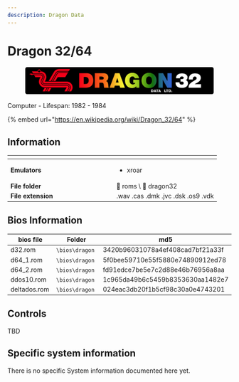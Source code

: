 ```yaml
---
description: Dragon Data
---
```


# Dragon 32/64

<div align="left"><figure><img src="https://raw.githubusercontent.com/fabricecaruso/es-theme-carbon/fb69ee3e5daf0db1c90d85d4a743edf1cc8a1843/art/logos/dragon32.svg" alt=""><figcaption></figcaption></figure></div>

Computer - Lifespan: 1982 - 1984

{% embed url="https://en.wikipedia.org/wiki/Dragon_32/64" %}

## Information

<table data-header-hidden><thead><tr><th width="224"></th><th></th></tr></thead><tbody><tr><td><strong>Emulators</strong></td><td><ul><li>xroar</li></ul></td></tr><tr><td><strong>File folder</strong></td><td><span data-gb-custom-inline data-tag="emoji" data-code="1f4c2">📂</span> roms \ <span data-gb-custom-inline data-tag="emoji" data-code="1f4c2">📂</span> dragon32</td></tr><tr><td><strong>File extension</strong></td><td>.wav .cas .dmk .jvc .dsk .os9 .vdk</td></tr></tbody></table>

## Bios Information

<table><thead><tr><th width="153">bios file</th><th width="248.33333333333331">Folder</th><th>md5</th></tr></thead><tbody><tr><td>d32.rom</td><td><code>\bios\dragon</code></td><td>3420b96031078a4ef408cad7bf21a33f</td></tr><tr><td>d64_1.rom</td><td><code>\bios\dragon</code></td><td>5f0bee59710e55f5880e74890912ed78</td></tr><tr><td>d64_2.rom</td><td><code>\bios\dragon</code></td><td>fd91edce7be5e7c2d88e46b76956a8aa</td></tr><tr><td>ddos10.rom</td><td><code>\bios\dragon</code></td><td>1c965da49b6c5459b8353630aa1482e7</td></tr><tr><td>deltados.rom</td><td><code>\bios\dragon</code></td><td>024eac3db20f1b5cf98c30a0e4743201</td></tr></tbody></table>

## Controls

TBD

## Specific system information

There is no specific System information documented here yet.
